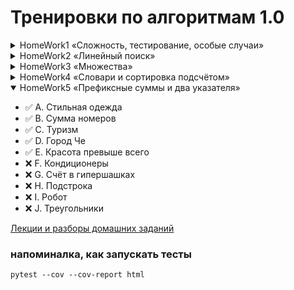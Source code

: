 # Тренировки по алгоритмам 1.0

<details><summary>HomeWork1 «Сложность, тестирование, особые случаи»</summary>

   - ✅ A. Кондиционер
   - ✅ B. Треугольник
   - ✅ C. Телефонные номера
   - ✅ D. Уравнение с корнем
   - ✅ E. Скорая помощь
   - ✅ F. Расстановка ноутбуков
   - ✅ G. Детали
   - ✅ H. Метро
   - ✅ I. Узник замка Иф
   - ✅ J. Система линейных уравнений-2

</details>
<details><summary>HomeWork2 «Линейный поиск»</summary>

   - ✅ A. Возрастает ли список?
   - ✅ B. Определить вид последовательности
   - ✅ C. Ближайшее число
   - ✅ D. Больше своих соседей
   - ✅ E. Чемпионат по метанию коровьих лепёшек
   - ✅ F. Симметричная последовательность
   - ✅ G. Наибольшее произведение двух чисел
   - ✅ H. Наибольшее произведение трёх чисел
   - ✅ I. Сапёр
   - ✅ J. Треугольник Максима

</details>
<details><summary>HomeWork3 «Множества»</summary>

   - ✅ A. Количество различных чисел
   - ✅ B. Пересечение множеств
   - ✅ C. Кубики
   - ✅ D. Количество слов в тексте
   - ✅ E. OpenCalculator
   - ✅ F. Инопланетный геном
   - ✅ G. Черепахи
   - ✅ H. Злые свинки
   - ✅ I. Полиглоты
   - ✅ J. Пробежки по Манхэттену

</details>
<details><summary>HomeWork4 «Словари и сортировка подсчётом»</summary>

   - ✅ A. Словарь синонимов
   - ✅ B. Номер появления слова
   - ✅ C. Самое частое слово
   - ✅ D. Клавиатура
   - ✅ E. Пирамида
   - ✅ F. Продажи
   - ✅ G. Банковские счета
   - ✅ H. Расшифровка письменности Майя
   - ✅ I. Контрольная по ударениям
   - ✅ J. Дополнительная проверка на списывание

</details>
<details open="true"><summary>HomeWork5 «Префиксные суммы и два указателя»</summary>

   - ✅ A. Стильная одежда
   - ✅ B. Сумма номеров
   - ✅ C. Туризм
   - ✅ D. Город Че
   - ✅ E. Красота превыше всего
   - ❌ F. Кондиционеры
   - ❌ G. Счёт в гипершашках
   - ❌ H. Подстрока
   - ❌ I. Робот
   - ❌ J. Треугольники

</details>

[Лекции и разборы домашних заданий](https://www.youtube.com/playlist?list=PL6Wui14DvQPySdPv5NUqV3i8sDbHkCKC5)

### напоминалка, как запускать тесты
```commandline
pytest --cov --cov-report html
```
